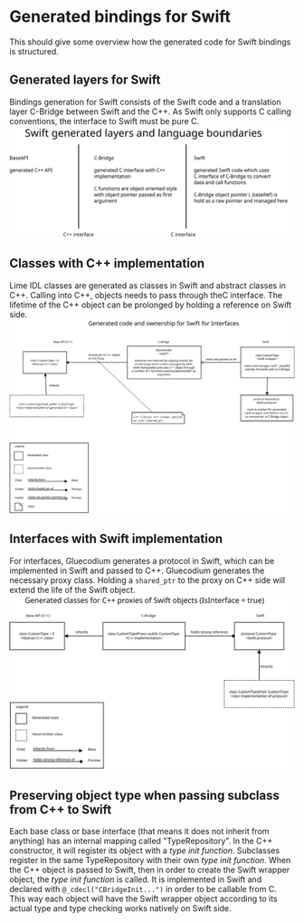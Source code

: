 # Generated bindings for Swift

This should give some overview how the generated code for Swift bindings is structured.

## Generated layers for Swift

Bindings generation for Swift consists of the Swift code and a translation layer C-Bridge between Swift and the C++. As
Swift only supports C calling conventions, the interface to Swift must be pure C.
![Generated code overview](diagrams/SwiftOverview.svg)

## Classes with C++ implementation

Lime IDL classes are generated as classes in Swift and abstract classes in C++. Calling into C++, objects needs to pass
through theC interface. The lifetime of the C++ object can be prolonged by holding a reference on Swift side.
![Classes code overview](diagrams/SwiftInterfaces.svg)

## Interfaces with Swift implementation

For interfaces, Gluecodium generates a protocol in Swift, which can be implemented in Swift and passed to C++.
Gluecodium generates the necessary proxy class. Holding a `shared_ptr` to the proxy on C++ side will extend the life of
the Swift object.
![Intefaces code overview](diagrams/SwiftProxy.svg)

## Preserving object type when passing subclass from C++ to Swift

Each base class or base interface (that means it does not inherit from anything) has an internal mapping called
"TypeRepository". In the C++ constructor, it will register its object with a *type init function*. Subclasses register
in the same TypeRepository with their own *type init function*. When the C++ object is passed to Swift, then in order to
create the Swift wrapper object, the *type init function* is called. It is implemented in Swift and declared with
`@_cdecl("CBridgeInit...")` in order to be callable from C. This way each object will have the Swift wrapper object
according to its actual type and type checking works natively on Swift side.
